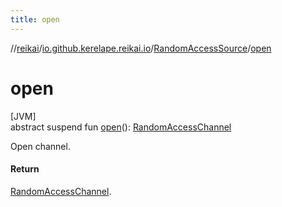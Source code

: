 ```yaml
---
title: open
---
```

//[reikai](../../../index.html)/[io.github.kerelape.reikai.io](../index.html)/[RandomAccessSource](index.html)/[open](open.html)



# open



[JVM]\
abstract suspend fun [open](open.html)(): [RandomAccessChannel](../-random-access-channel/index.html)



Open channel.



#### Return



[RandomAccessChannel](../-random-access-channel/index.html).





